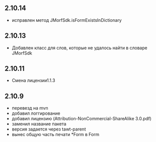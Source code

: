 2.10.14
--
- исправлен метод JMorfSdk.isFormExistsInDictionary

2.10.13
--
- Добавлен класс для слов, которые не удалось найти в словаре JMorfSdk 

2.10.11
-----------------------------
- Смена лицензии1.1.3

2.10.9
------------------------------
- перевезд на mvn
- добавил логгирование
- добавил лицензию (Attribution-NonCommercial-ShareAlike 3.0.pdf)
- заменил название пакета
- версия задается через tawt-parent
- вынес общую часть печати *Form в Form